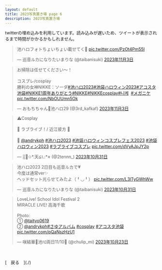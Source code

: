 ```yaml
---
layout: default
title: 2023写真置き場 page 6
description: 2023写真置き場
---
```


<script async src="https://platform.twitter.com/widgets.js" charset="utf-8"></script>

<p>
twitterの埋め込みを利用しています。読み込みが遅いため、ツイートが表示されるまで時間がかかるかもしれません。
</p>

<blockquote class="twitter-tweet" data-lang="ja" data-dnt="true" data-theme="dark"><p lang="ja" dir="ltr">池ハロフォトちょいちょい載せてく💖 <a href="https://t.co/PzOt4Pm55I">pic.twitter.com/PzOt4Pm55I</a></p>&mdash; 巡音ルカになりたいまりな (@taibanisuki) <a href="https://twitter.com/taibanisuki/status/1720451451024281773?ref_src=twsrc%5Etfw">2023年11月3日</a></blockquote>

<blockquote class="twitter-tweet" data-lang="ja" data-dnt="true" data-theme="dark"><p lang="ja" dir="ltr">お掃除は任せてください〜！<br><br>コスプレ/cosplay<br>勝利の女神NIKKE：ソーダ<a href="https://twitter.com/hashtag/%E6%B1%A0%E3%83%8F%E3%83%AD2023?src=hash&amp;ref_src=twsrc%5Etfw">#池ハロ2023</a><a href="https://twitter.com/hashtag/%E6%B1%A0%E8%A2%8B%E3%83%8F%E3%83%AD%E3%82%A6%E3%82%A3%E3%83%B32023?src=hash&amp;ref_src=twsrc%5Etfw">#池袋ハロウィン2023</a><a href="https://twitter.com/hashtag/%E3%82%A2%E3%82%B3%E3%82%B9%E3%82%BF%E6%B1%A0%E8%A2%8B?src=hash&amp;ref_src=twsrc%5Etfw">#アコスタ池袋</a><a href="https://twitter.com/hashtag/NIKKE1%E5%91%A8%E5%B9%B4%E3%81%82%E3%82%8A%E3%81%8C%E3%81%A8%E3%81%86?src=hash&amp;ref_src=twsrc%5Etfw">#NIKKE1周年ありがとう</a><a href="https://twitter.com/hashtag/NIKKE?src=hash&amp;ref_src=twsrc%5Etfw">#NIKKE</a><a href="https://twitter.com/hashtag/NIKKEcosplay?src=hash&amp;ref_src=twsrc%5Etfw">#NIKKEcosplay</a><a href="https://twitter.com/hashtag/%EB%8B%88%EC%BC%80?src=hash&amp;ref_src=twsrc%5Etfw">#니케</a>   <a href="https://twitter.com/hashtag/%E3%83%A1%E3%82%AC%E3%83%8B%E3%82%B1?src=hash&amp;ref_src=twsrc%5Etfw">#メガニケ</a> <a href="https://t.co/NbOUUmn5Ok">pic.twitter.com/NbOUUmn5Ok</a></p>&mdash; おもちちゃん🦭池ハロ29 (@3rd_kafkaf) <a href="https://twitter.com/3rd_kafkaf/status/1720380868756398568?ref_src=twsrc%5Etfw">2023年11月3日</a></blockquote>

<blockquote class="twitter-tweet" data-lang="ja" data-dnt="true" data-theme="dark"><p lang="ja" dir="ltr">⚠︎Cosplay<br><br>🌈 ラブライブ！/ 近江彼方 🐑<br><br>📸 <a href="https://twitter.com/andrykph?ref_src=twsrc%5Etfw">@andrykph</a> <a href="https://twitter.com/hashtag/%E6%B1%A0%E3%83%8F%E3%83%AD2023?src=hash&amp;ref_src=twsrc%5Etfw">#池ハロ2023</a> <a href="https://twitter.com/hashtag/%E6%B1%A0%E8%A2%8B%E3%83%8F%E3%83%AD%E3%82%A6%E3%82%A3%E3%83%B3%E3%82%B3%E3%82%B9%E3%83%97%E3%83%AC%E3%83%95%E3%82%A7%E3%82%B92023?src=hash&amp;ref_src=twsrc%5Etfw">#池袋ハロウィンコスプレフェス2023</a> <a href="https://twitter.com/hashtag/%E6%B1%A0%E8%A2%8B%E3%83%8F%E3%83%AD%E3%82%A6%E3%82%A3%E3%83%B32023?src=hash&amp;ref_src=twsrc%5Etfw">#池袋ハロウィン2023</a> <a href="https://twitter.com/hashtag/%E3%83%A9%E3%83%96%E3%83%A9%E3%82%A4%E3%83%96%E3%82%B3%E3%82%B9%E3%83%97%E3%83%AC?src=hash&amp;ref_src=twsrc%5Etfw">#ラブライブコスプレ</a> <a href="https://t.co/dVyAJpJY2p">pic.twitter.com/dVyAJpJY2p</a></p>&mdash; =͟͟͞͞🏹͙✩*.天໒꒱.:*⭐︎ (@2tennn_) <a href="https://twitter.com/2tennn_/status/1719277853777523172?ref_src=twsrc%5Etfw">2023年10月31日</a></blockquote>

<blockquote class="twitter-tweet" data-lang="ja" data-dnt="true" data-theme="dark"><p lang="ja" dir="ltr">池ハロ2023 2日目も巡音ルカで💗<br>今度は通常ver✨<br>ヘッドセット光らせてみたよ（╹◡╹） <a href="https://t.co/L3lTyGWhWw">pic.twitter.com/L3lTyGWhWw</a></p>&mdash; 巡音ルカになりたいまりな (@taibanisuki) <a href="https://twitter.com/taibanisuki/status/1719241448279941602?ref_src=twsrc%5Etfw">2023年10月31日</a></blockquote>

<blockquote class="twitter-tweet" data-lang="ja" data-dnt="true" data-theme="dark"><p lang="ja" dir="ltr">LoveLive! School Idol Festival 2<br>MIRACLE LIVE! 高海千歌<br><br>Photo:<br>① <a href="https://twitter.com/taityo0619?ref_src=twsrc%5Etfw">@taityo0619</a><br>② <a href="https://twitter.com/andrykph?ref_src=twsrc%5Etfw">@andrykph</a><a href="https://twitter.com/hashtag/%E3%81%95%E3%82%86%E3%82%A2%E3%83%AB%E3%83%90%E3%83%A0?src=hash&amp;ref_src=twsrc%5Etfw">#さゆアルバム</a> <a href="https://twitter.com/hashtag/cosplay?src=hash&amp;ref_src=twsrc%5Etfw">#cosplay</a> <a href="https://twitter.com/hashtag/%E3%82%A2%E3%82%B3%E3%82%B9%E3%82%BF%E6%B1%A0%E8%A2%8B?src=hash&amp;ref_src=twsrc%5Etfw">#アコスタ池袋</a> <a href="https://t.co/pQaNszHzU1">pic.twitter.com/pQaNszHzU1</a></p>&mdash; 咲結華🍊池ﾊﾛ両日11/10🐧 (@chulip_mi) <a href="https://twitter.com/chulip_mi/status/1716423812340973668?ref_src=twsrc%5Etfw">2023年10月23日</a></blockquote>

<br>
<br>
[&emsp;戻る&emsp;](./)
